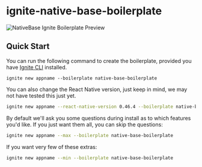 # ignite-native-base-boilerplate

![NativeBase Ignite Boilerplate Preview](https://cdn-images-1.medium.com/max/800/1*Ik9jWMfugaQ_9qinfK0haA.gif "NativeBase Ignite Boilerplate Preview")

## Quick Start

You can run the following command to create the boilerplate, provided you have [Ignite CLI](https://github.com/infinitered/ignite) installed.

```
ignite new appname --boilerplate native-base-boilerplate
```

You can also change the React Native version, just keep in mind, we may not have tested this just yet.

```sh
ignite new appname --react-native-version 0.46.4 --boilerplate native-base-boilerplate
```

By default we'll ask you some questions during install as to which features you'd like.  If you just want them all, you can skip the questions:

```sh
ignite new appname --max --boilerplate native-base-boilerplate
```

If you want very few of these extras:

```sh
ignite new appname --min --boilerplate native-base-boilerplate
```
